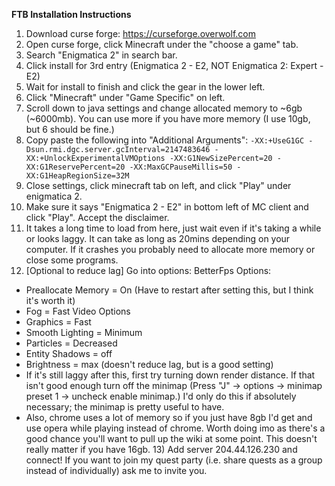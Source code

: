 **FTB Installation Instructions** 
1) Download curse forge: https://curseforge.overwolf.com
2) Open curse forge, click Minecraft under the "choose a game" tab. 
3) Search "Enigmatica 2" in search bar. 
4) Click install for 3rd entry (Enigmatica 2 - E2, NOT Enigmatica 2: Expert - E2) 
5) Wait for install to finish and click the gear in the lower left. 
6) Click "Minecraft" under "Game Specific" on left. 
7) Scroll down to java settings and change allocated memory to ~6gb (~6000mb). You can use more if you have more memory (I use 10gb, but 6 should be fine.) 
8) Copy paste the following into "Additional Arguments": 
```-XX:+UseG1GC -Dsun.rmi.dgc.server.gcInterval=2147483646 -XX:+UnlockExperimentalVMOptions -XX:G1NewSizePercent=20 -XX:G1ReservePercent=20 -XX:MaxGCPauseMillis=50 -XX:G1HeapRegionSize=32M ```
9) Close settings, click minecraft tab on left, and click "Play" under enigmatica 2. 
10) Make sure it says "Enigmatica 2 - E2" in bottom left of MC client and click "Play". Accept the disclaimer. 
11) It takes a long time to load from here, just wait even if it's taking a while or looks laggy. It can take as long as 20mins depending on your computer. If it crashes you probably need to allocate more memory or close some programs.
12) [Optional to reduce lag] Go into options: BetterFps Options: 
- Preallocate Memory = On (Have to restart after setting this, but I think it's worth it) 
- Fog = Fast Video Options
- Graphics = Fast 
- Smooth Lighting = Minimum
- Particles = Decreased 
- Entity Shadows = off
- Brightness = max (doesn't reduce lag, but is a good setting)
- If it's still laggy after this, first try turning down render distance. If that isn't good enough turn off the minimap (Press "J" -> options -> minimap preset 1 -> uncheck enable minimap.) I'd only do this if absolutely necessary; the minimap is pretty useful to have. 
- Also, chrome uses a lot of memory so if you just have 8gb I'd get and use opera while playing instead of chrome. Worth doing imo as there's a good chance you'll want to pull up the wiki at some point. This doesn't really matter if you have 16gb. 13) Add server 204.44.126.230 and connect! If you want to join my quest party (i.e. share quests as a group instead of individually) ask me to invite you.
